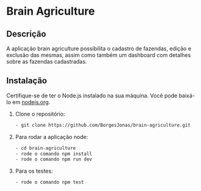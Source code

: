 # Brain Agriculture

## Descrição

A aplicação brain agriculture possibilita o cadastro de fazendas, edição e exclusão das mesmas,
assim como também um dashboard com detalhes sobre as fazendas cadastradas.

## Instalação

Certifique-se de ter o Node.js instalado na sua máquina. Você pode baixá-lo em [nodejs.org](https://nodejs.org/).

1. Clone o repositório:

   ```bash
   - git clone https://github.com/BorgesJonas/brain-agriculture.git

   ```

2. Para rodar a aplicação node:

   ```bash
   - cd brain-agriculture
   - rode o comando npm install
   - rode o comando npm run dev

   ```

3. Para os testes:
   ```bash
   - rode o comando npm test
   ```
